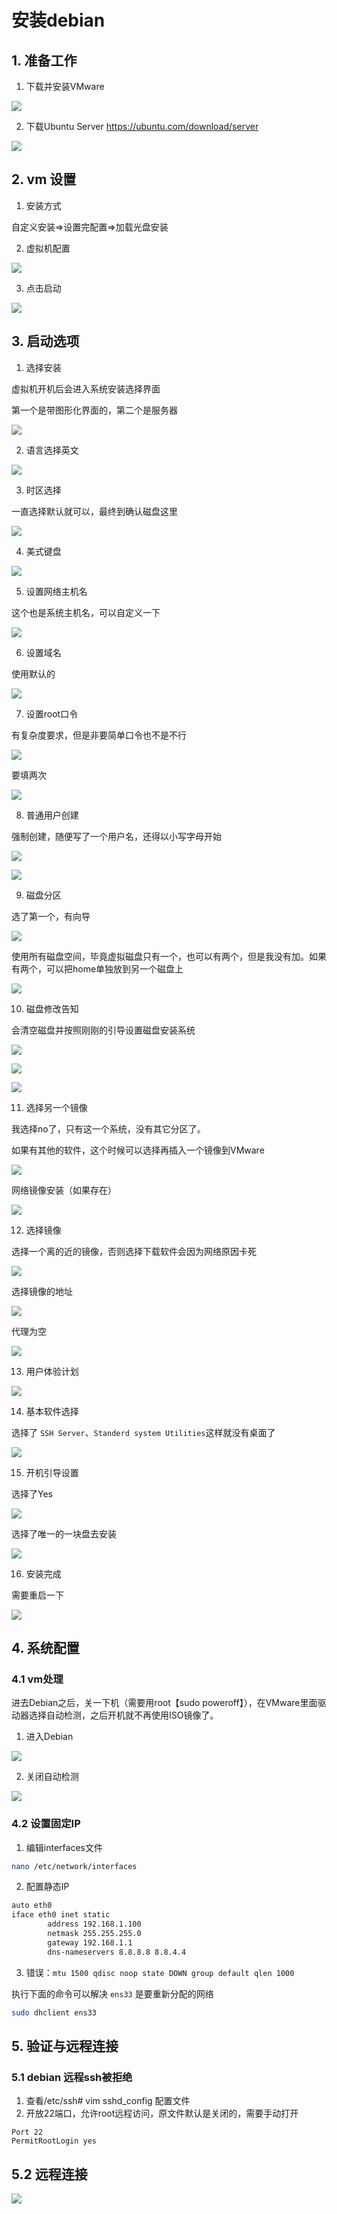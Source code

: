 # 安装debian

## 1. 准备工作

1. 下载并安装VMware

![](/simulate/vmware/system/001.png)


2. 下载Ubuntu Server
https://ubuntu.com/download/server

![](/simulate/vmware/system/033.png)

## 2. vm 设置

1. 安装方式

自定义安装=>设置完配置=>加载光盘安装

2. 虚拟机配置

![](/simulate/vmware/system/022.png)

3. 点击启动

![](/simulate/vmware/system/023.png)


## 3. 启动选项

1. 选择安装

虚拟机开机后会进入系统安装选择界面

第一个是带图形化界面的，第二个是服务器

![](/simulate/vmware/system/024.png)

2.  语言选择英文

![](/simulate/vmware/system/025.png)

3. 时区选择

一直选择默认就可以，最终到确认磁盘这里

![](/simulate/vmware/system/026.png)

4. 美式键盘

![](/simulate/vmware/system/027.png)


5. 设置网络主机名

这个也是系统主机名，可以自定义一下

![](/simulate/vmware/system/028.png)

6. 设置域名

使用默认的

![](/simulate/vmware/system/029.png)


7. 设置root口令

有复杂度要求，但是非要简单口令也不是不行

![](/simulate/vmware/system/030.png)

要填两次

![](/simulate/vmware/system/031.png)


8. 普通用户创建

强制创建，随便写了一个用户名，还得以小写字母开始

![](/simulate/vmware/system/032.png)

![](/simulate/vmware/system/034.png)

9. 磁盘分区

选了第一个，有向导

![](/simulate/vmware/system/035.png)

使用所有磁盘空间，毕竟虚拟磁盘只有一个，也可以有两个，但是我没有加。如果有两个，可以把home单独放到另一个磁盘上

![](/simulate/vmware/system/036.png)

10. 磁盘修改告知

会清空磁盘并按照刚刚的引导设置磁盘安装系统

![](/simulate/vmware/system/037.png)

![](/simulate/vmware/system/038.png)

![](/simulate/vmware/system/039.png)

11. 选择另一个镜像

我选择no了，只有这一个系统，没有其它分区了。

如果有其他的软件，这个时候可以选择再插入一个镜像到VMware

![](/simulate/vmware/system/040.png)

网络镜像安装（如果存在）

![](/simulate/vmware/system/041.png)

12. 选择镜像

选择一个离的近的镜像，否则选择下载软件会因为网络原因卡死

![](/simulate/vmware/system/042.png)

选择镜像的地址

![](/simulate/vmware/system/043.png)

代理为空

![](/simulate/vmware/system/044.png)


13. 用户体验计划

![](/simulate/vmware/system/045.png)

14. 基本软件选择

选择了 `SSH Server`、`Standerd system Utilities`这样就没有桌面了

![](/simulate/vmware/system/046.png)

15. 开机引导设置

选择了Yes

![](/simulate/vmware/system/047.png)

选择了唯一的一块盘去安装

![](/simulate/vmware/system/048.png)

16. 安装完成

需要重启一下

![](/simulate/vmware/system/049.png)

## 4. 系统配置

### 4.1 vm处理

进去Debian之后，关一下机（需要用root【sudo poweroff】），在VMware里面驱动器选择自动检测，之后开机就不再使用ISO镜像了。

1. 进入Debian

![](/simulate/vmware/system/050.png)

2. 关闭自动检测

![](/simulate/vmware/system/051.png)


### 4.2 设置固定IP

1. 编辑interfaces文件

```sh
nano /etc/network/interfaces
```

2. 配置静态IP

```txt
auto eth0
iface eth0 inet static
        address 192.168.1.100
        netmask 255.255.255.0
        gateway 192.168.1.1
        dns-nameservers 8.8.8.8 8.8.4.4
```

3. 错误：`mtu 1500 qdisc noop state DOWN group default qlen 1000`

执行下面的命令可以解决 `ens33` 是要重新分配的网络

```sh
sudo dhclient ens33
```

## 5. 验证与远程连接

### 5.1 debian 远程ssh被拒绝

1. 查看/etc/ssh# vim sshd_config 配置文件
2. 开放22端口，允许root远程访问，原文件默认是关闭的，需要手动打开


```
Port 22
PermitRootLogin yes
```

## 5.2 远程连接


![](/simulate/vmware/system/013.png)

